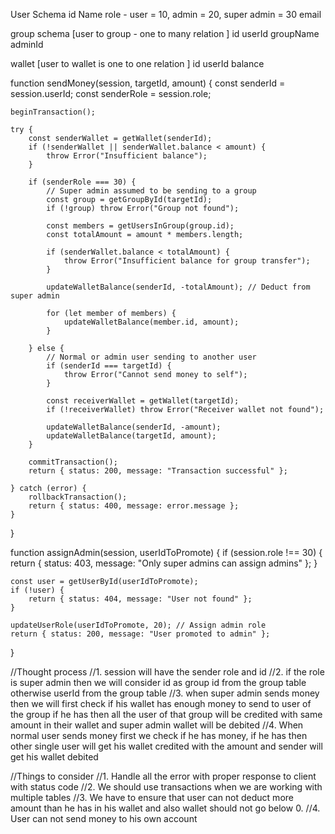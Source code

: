 User Schema
id
Name 
role - user = 10, admin = 20, super admin = 30
email




group schema [user to group - one to many relation ]
id
userId
groupName
adminId


wallet [user to wallet is one to one relation ]
id
userId
balance




function sendMoney(session, targetId, amount) {
    const senderId = session.userId;
    const senderRole = session.role;

    beginTransaction();

    try {
        const senderWallet = getWallet(senderId);
        if (!senderWallet || senderWallet.balance < amount) {
            throw Error("Insufficient balance");
        }

        if (senderRole === 30) {
            // Super admin assumed to be sending to a group
            const group = getGroupById(targetId);
            if (!group) throw Error("Group not found");

            const members = getUsersInGroup(group.id);
            const totalAmount = amount * members.length;

            if (senderWallet.balance < totalAmount) {
                throw Error("Insufficient balance for group transfer");
            }

            updateWalletBalance(senderId, -totalAmount); // Deduct from super admin

            for (let member of members) {
                updateWalletBalance(member.id, amount);
            }

        } else {
            // Normal or admin user sending to another user
            if (senderId === targetId) {
                throw Error("Cannot send money to self");
            }

            const receiverWallet = getWallet(targetId);
            if (!receiverWallet) throw Error("Receiver wallet not found");

            updateWalletBalance(senderId, -amount);
            updateWalletBalance(targetId, amount);
        }

        commitTransaction();
        return { status: 200, message: "Transaction successful" };

    } catch (error) {
        rollbackTransaction();
        return { status: 400, message: error.message };
    }
}







function assignAdmin(session, userIdToPromote) {
    if (session.role !== 30) {
        return { status: 403, message: "Only super admins can assign admins" };
    }

    const user = getUserById(userIdToPromote);
    if (!user) {
        return { status: 404, message: "User not found" };
    }

    updateUserRole(userIdToPromote, 20); // Assign admin role
    return { status: 200, message: "User promoted to admin" };
}


//Thought process
//1. session will have the sender role and id
//2. if the role is super admin then we will consider id as group id from the group table otherwise userId from the group table
//3. when super admin sends money then we will first check if his wallet has enough money to send to user of the group if he has then all the user of that group will be credited with same amount in their wallet and super admin wallet will be debited
//4. When normal user sends money first we check if he has money, if he has then other single user will get his wallet credited with the amount and sender will get his wallet debited 

//Things to consider
//1. Handle all the error with proper response to client with status code
//2. We should use transactions when we are working with multiple tables
//3. We have to ensure that user can not deduct more amount than he has in his wallet and also wallet should not go below 0.
//4. User can not send money to his own account









